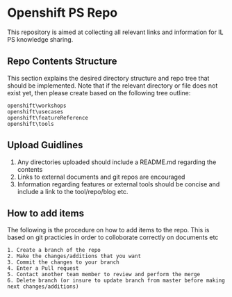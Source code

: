 # Openshift PS Repo

This repository is aimed at collecting all relevant links and information for IL PS knowledge sharing.   

## Repo Contents Structure

This section explains the desired directory structure and repo tree that should be implemented.  Note that if the relevant directory or file does not exist yet, then please create based on the following tree outline:

```
openshift\workshops
openshift\usecases
openshift\featureReference
openshift\tools
```

## Upload Guidlines
1. Any directories uploaded should include a README.md regarding the contents
2. Links to external documents and git repos are encouraged
3. Information regarding features or external tools should be concise and include a link to the tool/repo/blog etc.

## How to add items

The following is the procedure on how to add items to the repo.  This is based on git practicies in order to colloborate correctly on documents etc

```
1. Create a branch of the repo
2. Make the changes/additions that you want
3. Commit the changes to your branch
4. Enter a Pull request
5. Contact another team member to review and perform the merge
6. Delete branch (or insure to update branch from master before making next changes/additions)
```
